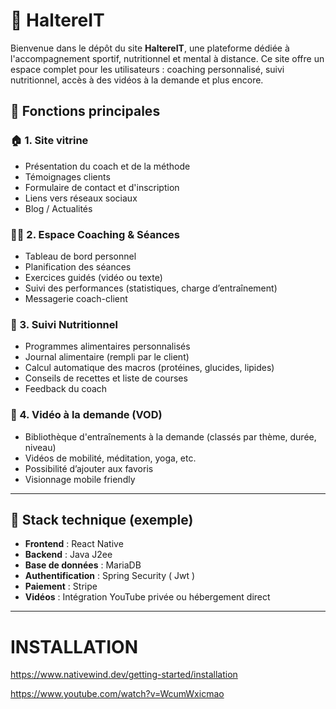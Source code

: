 # 🧠 HaltereIT

Bienvenue dans le dépôt du site **HaltereIT**, une plateforme dédiée à l'accompagnement sportif, nutritionnel et mental à distance.
Ce site offre un espace complet pour les utilisateurs : coaching personnalisé, suivi nutritionnel, accès à des vidéos à la demande et plus encore.

## 🔗 Fonctions principales

### 🏠 1. Site vitrine
- Présentation du coach et de la méthode
- Témoignages clients
- Formulaire de contact et d'inscription
- Liens vers réseaux sociaux
- Blog / Actualités

### 🏋️‍♂️ 2. Espace Coaching & Séances
- Tableau de bord personnel
- Planification des séances
- Exercices guidés (vidéo ou texte)
- Suivi des performances (statistiques, charge d’entraînement)
- Messagerie coach-client

### 🥗 3. Suivi Nutritionnel
- Programmes alimentaires personnalisés
- Journal alimentaire (rempli par le client)
- Calcul automatique des macros (protéines, glucides, lipides)
- Conseils de recettes et liste de courses
- Feedback du coach

### 🎥 4. Vidéo à la demande (VOD)
- Bibliothèque d'entraînements à la demande (classés par thème, durée, niveau)
- Vidéos de mobilité, méditation, yoga, etc.
- Possibilité d’ajouter aux favoris
- Visionnage mobile friendly

---

## 🔧 Stack technique (exemple)
- **Frontend** : React Native
- **Backend** : Java J2ee
- **Base de données** : MariaDB
- **Authentification** : Spring Security ( Jwt )
- **Paiement** : Stripe
- **Vidéos** : Intégration YouTube privée ou hébergement direct

---

# INSTALLATION
https://www.nativewind.dev/getting-started/installation

https://www.youtube.com/watch?v=WcumWxicmao
